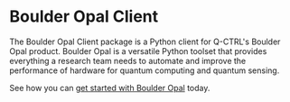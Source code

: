 # Boulder Opal Client

The Boulder Opal Client package is a Python client for Q-CTRL's Boulder Opal product. Boulder Opal is a versatile Python toolset that provides everything a research team needs to automate and improve the performance of hardware for quantum computing and quantum sensing.

See how you can [get started with Boulder Opal](https://docs.q-ctrl.com/boulder-opal/get-started) today.
